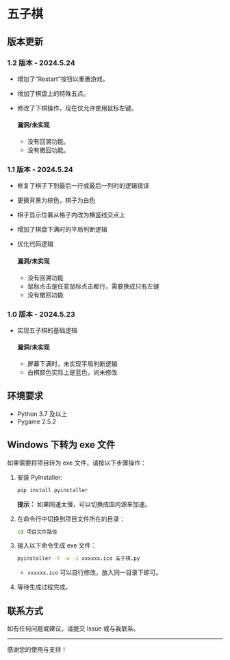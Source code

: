 # 五子棋

## 版本更新

### 1.2 版本 - 2024.5.24
- 增加了“Restart”按钮以重置游戏。
- 增加了棋盘上的特殊五点。
- 修改了下棋操作，现在仅允许使用鼠标左键。

    #### 漏洞/未实现
    - 没有回溯功能。
    - 没有撤回功能。

### 1.1 版本 - 2024.5.24
- 修复了棋子下到最后一行或最后一列时的逻辑错误
- 更换背景为棕色，棋子为白色
- 棋子显示位置从格子内改为横竖线交点上
- 增加了棋盘下满时的平局判断逻辑
- 优化代码逻辑

    #### 漏洞/未实现
    -  没有回溯功能
    -  鼠标点击是任意鼠标点击都行，需要换成只有左键
    -  没有撤回功能

### 1.0 版本 - 2024.5.23
- 实现五子棋的基础逻辑

    #### 漏洞/未实现
    -  屏幕下满时，未实现平局判断逻辑
    -  白棋颜色实际上是蓝色，尚未修改

## 环境要求
- Python 3.7 及以上
- Pygame 2.5.2

## Windows 下转为 exe 文件

如果需要将项目转为 exe 文件，请按以下步骤操作：

1. 安装 PyInstaller:
    ```sh
    pip install pyinstaller
    ```
    **提示：** 如果网速太慢，可以切换成国内源来加速。

2. 在命令行中切换到项目文件所在的目录：
    ```sh
    cd 项目文件路径
    ```

3. 输入以下命令生成 exe 文件：
    ```sh
    pyinstaller -F -w -i xxxxxx.ico 五子棋.py
    ```
    - `xxxxxx.ico` 可以自行修改，放入同一目录下即可。

4. 等待生成过程完成。

## 联系方式
如有任何问题或建议，请提交 Issue 或与我联系。

---

感谢您的使用与支持！
